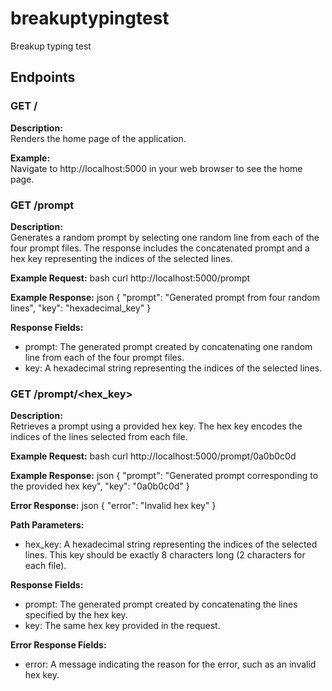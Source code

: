 # breakuptypingtest
Breakup typing test



## Endpoints

### GET /

**Description:**  
Renders the home page of the application.

**Example:**  
Navigate to http://localhost:5000 in your web browser to see the home page.

### GET /prompt

**Description:**  
Generates a random prompt by selecting one random line from each of the four prompt files. The response includes the concatenated prompt and a hex key representing the indices of the selected lines.

**Example Request:**
    bash
    curl http://localhost:5000/prompt

**Example Response:**
    json
    {
        "prompt": "Generated prompt from four random lines",
        "key": "hexadecimal_key"
    }

**Response Fields:**
- prompt: The generated prompt created by concatenating one random line from each of the four prompt files.
- key: A hexadecimal string representing the indices of the selected lines.

### GET /prompt/<hex_key>

**Description:**  
Retrieves a prompt using a provided hex key. The hex key encodes the indices of the lines selected from each file.

**Example Request:**
    bash
    curl http://localhost:5000/prompt/0a0b0c0d

**Example Response:**
    json
    {
        "prompt": "Generated prompt corresponding to the provided hex key",
        "key": "0a0b0c0d"
    }

**Error Response:**
    json
    {
        "error": "Invalid hex key"
    }

**Path Parameters:**
- hex_key: A hexadecimal string representing the indices of the selected lines. This key should be exactly 8 characters long (2 characters for each file).

**Response Fields:**
- prompt: The generated prompt created by concatenating the lines specified by the hex key.
- key: The same hex key provided in the request.

**Error Response Fields:**
- error: A message indicating the reason for the error, such as an invalid hex key.